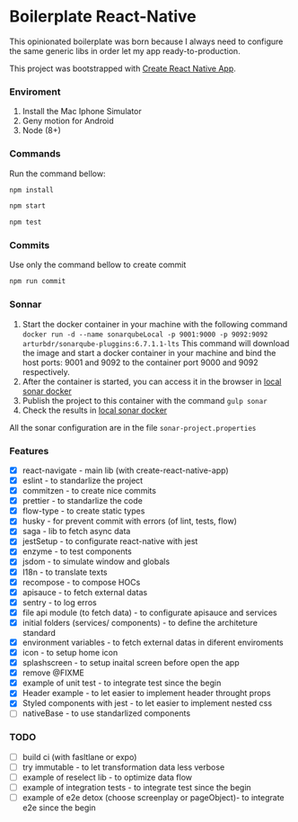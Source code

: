 # Boilerplate React-Native

This opinionated boilerplate was born because I always need to configure the same generic libs in order let my app ready-to-production.

This project was bootstrapped with [Create React Native App](https://github.com/react-community/create-react-native-app).

### Enviroment

1. Install the Mac Iphone Simulator
2. Geny motion for Android
3. Node (8+)

### Commands

Run the command bellow:

```bash
npm install
```

```bash
npm start
```

```bash
npm test
```

### Commits

Use only the command bellow to create commit

```bash
npm run commit
```

### Sonnar

1. Start the docker container in your machine with the following command
`docker run -d --name sonarqubeLocal -p 9001:9000 -p 9092:9092 arturbdr/sonarqube-pluggins:6.7.1.1-lts`
This command will download the image and start a docker container in your machine and bind the host ports: 9001 and 9092 to the container port 9000 and 9092 respectively.
2. After the container is started, you can access it in the browser in [local sonar docker](http://localhost:9001/)
3. Publish the project to this container with the command `gulp sonar`
4. Check the results in [local sonar docker](http://localhost:9001/)

All the sonar configuration are in the file `sonar-project.properties`

### Features

- [x] react-navigate - main lib (with create-react-native-app)
- [x] eslint - to standarlize the project
- [x] commitzen - to create nice commits
- [x] prettier - to standarlize the code
- [x] flow-type - to create static types
- [x] husky - for prevent commit with errors (of lint, tests, flow)
- [x] saga - lib to fetch async data
- [x] jestSetup - to configurate react-native with jest
- [x] enzyme - to test components
- [x] jsdom - to simulate window and globals
- [x] I18n - to translate texts
- [x] recompose - to compose HOCs
- [x] apisauce - to fetch external datas
- [x] sentry - to log erros
- [x] file api module (to fetch data) - to configurate apisauce and services
- [x] initial folders (services/ components) - to define the architeture standard
- [x] environment variables - to fetch external datas in diferent enviroments
- [x] icon - to setup home icon
- [x] splashscreen - to setup inaital screen before open the app
- [x] remove @FIXME
- [x] example of unit test - to integrate test since the begin
- [x] Header example - to let easier to implement header throught props
- [x] Styled components with jest - to let easier to implement nested css
- [ ] nativeBase - to use standarlized components

### TODO

- [ ] build ci (with fasltlane or expo)
- [ ] try immutable - to let transformation data less verbose
- [ ] example of reselect lib - to optimize data flow
- [ ] example of integration tests - to integrate test since the begin
- [ ] example of e2e detox (choose screenplay or pageObject)- to integrate e2e since the begin
